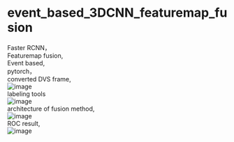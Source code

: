 # event_based_3DCNN_featuremap_fusion
Faster RCNN，  
Featuremap fusion,  
Event based,  
pytorch，  
converted DVS frame,  
![image](https://github.com/yaweiWANG94/event_based_3DCNN_featuremap_fusion/blob/master/images/events40ms.png)  
labeling tools  
![image](https://github.com/yaweiWANG94/event_based_3DCNN_featuremap_fusion/blob/master/images/labelImg.png)  
architecture of fusion  method,  
![image](https://github.com/yaweiWANG94/event_based_3DCNN_featuremap_fusion/blob/master/images/DVSAPS3DFUSION.png)  
ROC result,  
![image](https://github.com/yaweiWANG94/event_based_3DCNN_featuremap_fusion/blob/master/images/temporal_roccurve.jpg)  

